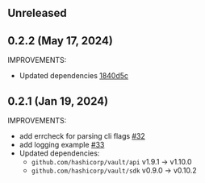 ## Unreleased

## 0.2.2 (May 17, 2024)

IMPROVEMENTS:
* Updated dependencies [1840d5c](https://github.com/hashicorp/vault-auth-plugin-example/commit/1840d5cd1f4cf126bc9fcad4463b61dd8a123822)

## 0.2.1 (Jan 19, 2024)

IMPROVEMENTS:
* add errcheck for parsing cli flags [#32](https://github.com/hashicorp/vault-auth-plugin-example/pull/32)
* add logging example [#33](https://github.com/hashicorp/vault-auth-plugin-example/pull/33)
* Updated dependencies:
   * `github.com/hashicorp/vault/api` v1.9.1 -> v1.10.0
   * `github.com/hashicorp/vault/sdk` v0.9.0 -> v0.10.2
